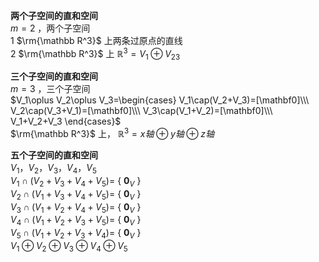 **两个子空间的直和空间**  
$m=2$ ，两个子空间  
1  $\rm{\mathbb R^3}$ 上两条过原点的直线  
2  $\rm{\mathbb R^3}$ 上 $\mathbb R^3  
=V_1\oplus V_{23}$  
  
**三个子空间的直和空间**  
$m=3$ ，三个子空间  
$V_1\oplus V_2\oplus V_3=\begin{cases}  
V_1\cap(V_2+V_3)=[\mathbf0]\\\  
V_2\cap(V_3+V_1)=[\mathbf0]\\\  
V_3\cap(V_1+V_2)=[\mathbf0]\\\  
V_1+V_2+V_3  
\end{cases}$  
$\rm{\mathbb R^3}$ 上， $\mathbb R^3=x轴\oplus y轴\oplus z轴$  
  
**五个子空间的直和空间**  
$V_1，V_2，V_3，V_4，V_5$  
$V_1\cap(V_2+V_3+V_4+V_5)=$ { $\mathbf0_V$ }  
$V_2\cap(V_1+V_3+V_4+V_5)=$ { $\mathbf0_V$ }  
$V_3\cap(V_1+V_2+V_4+V_5)=$ { $\mathbf0_V$ }  
$V_4\cap(V_1+V_2+V_3+V_5)=$ { $\mathbf0_V$ }  
$V_5\cap(V_1+V_2+V_3+V_4)=$ { $\mathbf0_V$ }  
$V_1\oplus V_2\oplus V_3\oplus V_4\oplus V_5$  
